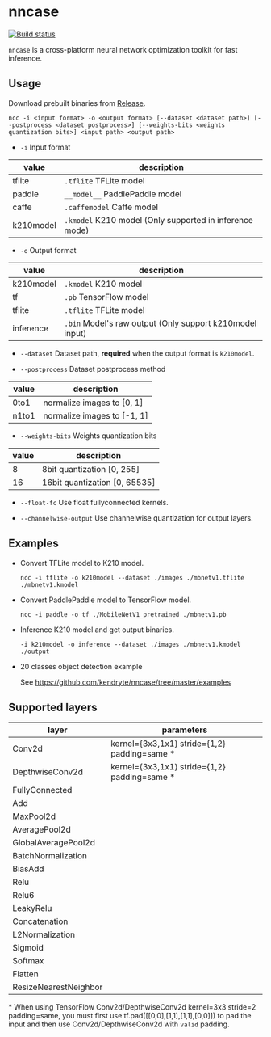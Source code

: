 nncase
=========================================
[![Build status](https://ci.appveyor.com/api/projects/status/cybsf4av9e2ms447/branch/master?svg=true)](https://ci.appveyor.com/project/sunnycase/nncase/branch/master)

`nncase` is a cross-platform neural network optimization toolkit for fast inference.

## Usage
Download prebuilt binaries from [Release](https://github.com/kendryte/nncase/releases).

`ncc -i <input format> -o <output format> [--dataset <dataset path>] [--postprocess <dataset postprocess>] [--weights-bits <weights quantization bits>] <input path> <output path>`

- `-i` Input format

| value | description |
|-------|------------------ |
|tflite|`.tflite` TFLite model
|paddle|`__model__` PaddlePaddle model
|caffe|`.caffemodel` Caffe model
|k210model|`.kmodel` K210 model (Only supported in inference mode)

- `-o` Output format

| value | description |
|-------|------------------ |
|k210model|`.kmodel` K210 model
|tf|`.pb` TensorFlow model
|tflite|`.tflite` TFLite model
|inference|`.bin` Model's raw output (Only support k210model input)

- `--dataset` Dataset path, **required** when the output format is `k210model`.

- `--postprocess` Dataset postprocess method

| value | description |
|-------|------------------ |
|0to1|normalize images to [0, 1]
|n1to1|normalize images to [-1, 1]

- `--weights-bits` Weights quantization bits

| value | description |
|-------|------------------ |
|8|8bit quantization [0, 255]
|16|16bit quantization [0, 65535]

- `--float-fc` Use float fullyconnected kernels.

- `--channelwise-output` Use channelwise quantization for output layers.

## Examples
- Convert TFLite model to K210 model.

  `ncc -i tflite -o k210model --dataset ./images ./mbnetv1.tflite ./mbnetv1.kmodel`

- Convert PaddlePaddle model to TensorFlow model.

  `ncc -i paddle -o tf ./MobileNetV1_pretrained ./mbnetv1.pb`

- Inference K210 model and get output binaries.

  `-i k210model -o inference --dataset ./images ./mbnetv1.kmodel ./output`

- 20 classes object detection example

  See https://github.com/kendryte/nncase/tree/master/examples

## Supported layers

| layer | parameters |
|-------|------------------ |
| Conv2d | kernel={3x3,1x1} stride={1,2} padding=same *|
| DepthwiseConv2d | kernel={3x3,1x1} stride={1,2} padding=same *|
| FullyConnected | |
| Add | |
| MaxPool2d | |
| AveragePool2d | |
| GlobalAveragePool2d | |
| BatchNormalization | |
| BiasAdd | |
| Relu | |
| Relu6 | |
| LeakyRelu | |
| Concatenation | |
| L2Normalization | |
| Sigmoid | |
| Softmax | |
| Flatten | |
| ResizeNearestNeighbor | |

\* When using TensorFlow Conv2d/DepthwiseConv2d kernel=3x3 stride=2 padding=same, you must first use tf.pad([[0,0],[1,1],[1,1],[0,0]]) to pad the input and then use Conv2d/DepthwiseConv2d with `valid` padding.